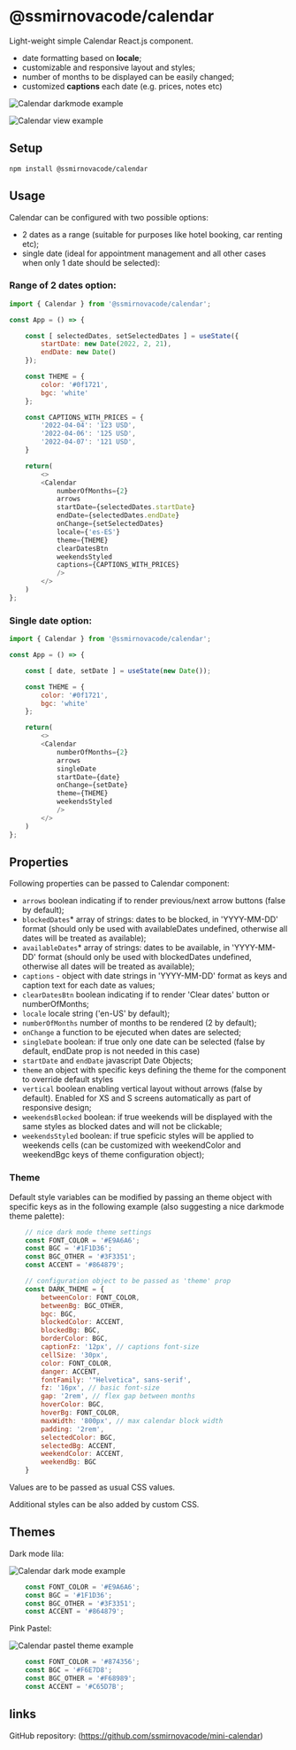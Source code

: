# @ssmirnovacode/calendar

Light-weight simple Calendar React.js component.

- date formatting based on **locale**;
- customizable and responsive layout and styles;
- number of months to be displayed can be easily changed;
- customized **captions** each date (e.g. prices, notes etc)

![Calendar darkmode example](https://i.ibb.co/ph2Bwwx/calendar-captions.png)

![Calendar view example](https://i.ibb.co/WBMg6GB/calendar1.png)

## Setup
```
npm install @ssmirnovacode/calendar
```


## Usage

Calendar can be configured with two possible options:
- 2 dates as a range (suitable for purposes like hotel booking, car renting etc);
- single date (ideal for appointment management and all other cases when only 1 date should be selected):

### Range of 2 dates option: 

```js
import { Calendar } from '@ssmirnovacode/calendar';

const App = () => {

    const [ selectedDates, setSelectedDates ] = useState({
        startDate: new Date(2022, 2, 21),
        endDate: new Date()
    });

    const THEME = {
        color: '#0f1721',
        bgc: 'white'
    };

    const CAPTIONS_WITH_PRICES = {
        '2022-04-04': '123 USD',
        '2022-04-06': '125 USD',
        '2022-04-07': '121 USD',
    }

    return(
        <>
        <Calendar 
            numberOfMonths={2} 
            arrows
            startDate={selectedDates.startDate} 
            endDate={selectedDates.endDate} 
            onChange={setSelectedDates} 
            locale={'es-ES'}
            theme={THEME}
            clearDatesBtn
            weekendsStyled
            captions={CAPTIONS_WITH_PRICES}
            />
        </>
    )
};
```

### Single date option:

```js
import { Calendar } from '@ssmirnovacode/calendar';

const App = () => {

    const [ date, setDate ] = useState(new Date());

    const THEME = {
        color: '#0f1721',
        bgc: 'white'
    };

    return(
        <>
        <Calendar 
            numberOfMonths={2} 
            arrows
            singleDate
            startDate={date} 
            onChange={setDate} 
            theme={THEME}
            weekendsStyled
            />
        </>
    )
};
```


## Properties

Following properties can be passed to Calendar component:
- `arrows` boolean indicating if to render previous/next arrow buttons (false by default);
- `blockedDates`* array of strings: dates to be blocked, in 'YYYY-MM-DD' format (should only be used with availableDates undefined, otherwise all dates will be treated as available);
- `availableDates`* array of strings: dates to be available, in 'YYYY-MM-DD' format (should only be used with blockedDates undefined, otherwise all dates will be treated as available);
- `captions` - object with date strings in 'YYYY-MM-DD' format as keys and caption text for each date as values;
- `clearDatesBtn` boolean indicating if to render 'Clear dates' button or numberOfMonths;
- `locale` locale string ('en-US' by default);
- `numberOfMonths` number of months to be rendered (2 by default);
- `onChange` a function to be ejecuted when dates are selected;
- `singleDate` boolean: if true only one date can be selected (false by default, endDate prop is not needed in this case)
- `startDate` and `endDate` javascript Date Objects;
- `theme` an object with specific keys defining the theme for the component to override default styles
- `vertical` boolean enabling vertical layout without arrows (false by default). Enabled for XS and S screens automatically as part of responsive design;
- `weekendsBlocked` boolean: if true weekends will be displayed with the same styles as blocked dates and will not be clickable;
- `weekendsStyled` boolean: if true speficic styles will be applied to weekends cells (can be customized with weekendColor and weekendBgc keys of theme configuration object);


### Theme

Default style variables can be modified by passing an theme object with specific keys as in the following example (also suggesting a nice darkmode theme palette):

```js
    // nice dark mode theme settings
    const FONT_COLOR = '#E9A6A6';
    const BGC = '#1F1D36';
    const BGC_OTHER = '#3F3351';
    const ACCENT = '#864879';

    // configuration object to be passed as 'theme' prop
    const DARK_THEME = {
        betweenColor: FONT_COLOR,
        betweenBg: BGC_OTHER, 
        bgc: BGC, 
        blockedColor: ACCENT,
        blockedBg: BGC,
        borderColor: BGC,
        captionFz: '12px', // captions font-size
        cellSize: '30px',
        color: FONT_COLOR, 
        danger: ACCENT,
        fontFamily: '"Helvetica", sans-serif',
        fz: '16px', // basic font-size
        gap: '2rem', // flex gap between months
        hoverColor: BGC,
        hoverBg: FONT_COLOR,
        maxWidth: '800px', // max calendar block width
        padding: '2rem',
        selectedColor: BGC, 
        selectedBg: ACCENT,
        weekendColor: ACCENT,
        weekendBg: BGC
    }

```
Values are to be passed as usual CSS values.

Additional styles can be also added by custom CSS.

## Themes

Dark mode lila:

![Calendar dark mode example](https://i.ibb.co/k8hHpLV/calendar2.png)

```js
    const FONT_COLOR = '#E9A6A6';
    const BGC = '#1F1D36';
    const BGC_OTHER = '#3F3351';
    const ACCENT = '#864879';
```

Pink Pastel:

![Calendar pastel theme example](https://i.ibb.co/88KfbZC/calendar3.png)

```js
    const FONT_COLOR = '#874356';
    const BGC = '#F6E7D8';
    const BGC_OTHER = '#F68989';
    const ACCENT = '#C65D7B';
```

## links
GitHub repository: (https://github.com/ssmirnovacode/mini-calendar)

